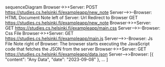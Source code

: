 sequenceDiagram
    Browser->>+Server: POST https://studies.cs.helsinki.fi/exampleapp/new_note
    Server-->>-Browser: HTML Document
    Note left of Server: Url Redirect to Browser GET https://studies.cs.helsinki.fi/exampleapp/new_note
    Browser->>+Server: GET https://studies.cs.helsinki.fi/exampleapp/main.css
    Server-->>-Browser: Css File
    Browser->>+Server: GET https://studies.cs.helsinki.fi/exampleapp/main.js
    Server-->>-Browser: Js File
    Note right of Browser: The browser starts executing the JavaScript code that fetches the JSON from the server
    Browser->>+Server: GET https://studies.cs.helsinki.fi/exampleapp/data.json
    Server-->>Browser: [{ "content": "Any Data", "date": "2023-09-08" }, ... ]

